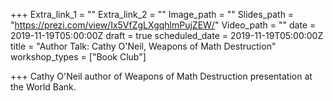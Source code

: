 +++
Extra_link_1 = ""
Extra_link_2 = ""
Image_path = ""
Slides_path = "https://prezi.com/view/Ix5VfZgLXgqhlmPujZEW/"
Video_path = ""
date = 2019-11-19T05:00:00Z
draft = true
scheduled_date = 2019-11-19T05:00:00Z
title = "Author Talk: Cathy O'Neil, Weapons of Math Destruction"
workshop_types = ["Book Club"]

+++
Cathy O'Neil author of Weapons of Math Destruction presentation at the World Bank.